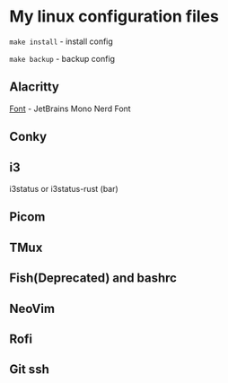 # My linux configuration files

`make install` - install config

`make backup` - backup config

## Alacritty

[Font](https://www.nerdfonts.com/font-downloads) - JetBrains Mono Nerd Font

## Conky

## i3

i3status or i3status-rust (bar)

## Picom

## TMux

## Fish(Deprecated) and bashrc

## NeoVim

## Rofi

## Git ssh

